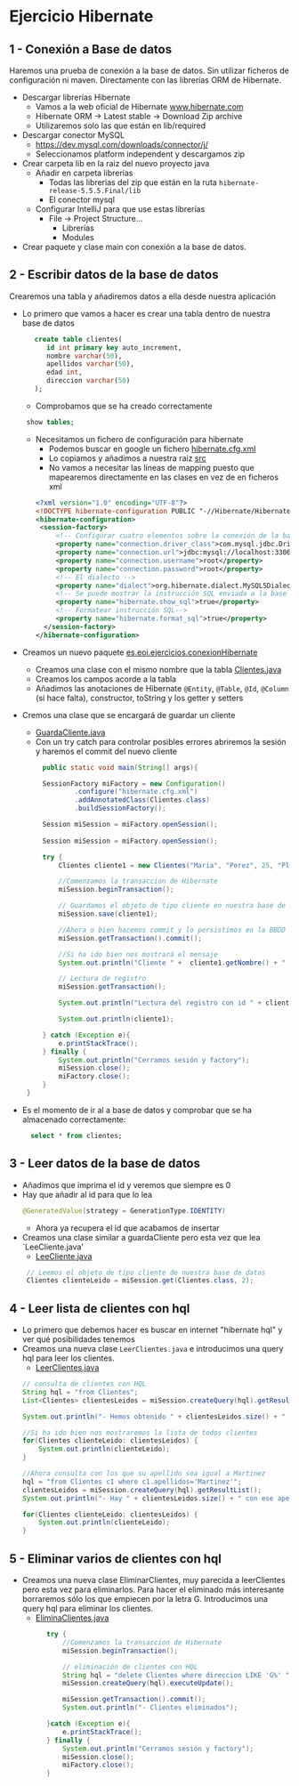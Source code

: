 # Ejercicio Hibernate

## 1 - Conexión a Base de datos
Haremos una prueba de conexión a la base de datos. Sin utilizar ficheros de configuración ni maven. Directamente con las librerías ORM de Hibernate.

 - Descargar librerías Hibernate
   - Vamos a la web oficial de Hibernate www.hibernate.com
   - Hibernate ORM -> Latest stable -> Download Zip archive
   - Utilizaremos solo las que están en lib/required
 - Descargar conector MySQL
   - https://dev.mysql.com/downloads/connector/j/
   - Seleccionamos platform independent y descargamos zip
 - Crear carpeta lib en la raiz del nuevo proyecto java
   - Añadir en carpeta librerías
     - Todas las librerias del zip que están en la ruta `hibernate-release-5.5.5.Final/lib`
     - El conector mysql
   - Configurar IntelliJ para que use estas librerías
     - File -> Project Structure...
       - Librerías
       - Modules
 - Crear paquete y clase main con conexión a la base de datos.


## 2 - Escribir datos de la base de datos
Crearemos una tabla y añadiremos datos a ella desde nuestra aplicación

 - Lo primero que vamos a hacer es crear una tabla dentro de nuestra base de datos

   ```sql
      create table clientes(
         id int primary key auto_increment,
         nombre varchar(50),
         apellidos varchar(50),
         edad int,
         direccion varchar(50)
      );
   ```

   - Comprobamos que se ha creado correctamente

    ```sql
     show tables;
    ```
   - Necesitamos un fichero de configuración para hibernate
     - Podemos buscar en google un fichero [hibernate.cfg.xml](http://www.cursohibernate.es/doku.php?id=unidades:02_hibernate:03_configurando)
     - Lo copiamos y añadimos a nuestra raiz [src](/src)
     - No vamos a necesitar las líneas de mapping puesto que mapearemos directamente en las clases en vez de en ficheros xml
     ```xml
     <?xml version="1.0" encoding="UTF-8"?>
     <!DOCTYPE hibernate-configuration PUBLIC "-//Hibernate/Hibernate Configuration DTD 3.0//EN" "http://www.hibernate.org/dtd/hibernate-configuration-3.0.dtd">
     <hibernate-configuration>
      <session-factory>
          <!-- Configurar cuatro elementos sobre la conexión de la base de datos: driverClass url nombre de usuario contraseña -->
          <property name="connection.driver_class">com.mysql.jdbc.Driver</property>
          <property name="connection.url">jdbc:mysql://localhost:3306/pruebas_hibernate?useSSL=false</property>
          <property name="connection.username">root</property>
          <property name="connection.password">root</property>
          <!-- El dialecto -->
          <property name="dialect">org.hibernate.dialect.MySQL5Dialect</property>
          <!-- Se puede mostrar la instrucción SQL enviada a la base de datos -->
          <property name="hibernate.show_sql">true</property>
          <!-- Formatear instrucción SQL-->
          <property name="hibernate.format_sql">true</property>
       </session-factory>
     </hibernate-configuration>
     ```

 - Creamos un nuevo paquete [es.eoi.ejercicios.conexionHibernate](src/es/eoi/ejercicios/conexionHibernate)
   - Creamos una clase con el mismo nombre que la tabla [Clientes.java](src/es/eoi/ejercicios/conexionHibernate/Clientes.java)
   - Creamos los campos acorde a la tabla
   - Añadimos las anotaciones de Hibernate `@Entity`, `@Table`, `@Id`, `@Column` (si hace falta), constructor, toString y los getter y setters
 - Cremos una clase que se encargará de guardar un cliente 
   - [GuardaCliente.java](src/es/eoi/ejercicios/conexionHibernate/GuardaCliente.java)
   - Con un try catch para controlar posibles errores abriremos la sesión y haremos el commit del nuevo cliente
   ```java
        public static void main(String[] args){

        SessionFactory miFactory = new Configuration()
                .configure("hibernate.cfg.xml")
                .addAnnotatedClass(Clientes.class)
                .buildSessionFactory();

        Session miSession = miFactory.openSession();
    
        Session miSession = miFactory.openSession();

        try {
            Clientes cliente1 = new Clientes("Maria", "Perez", 25, "Plaza Mayor");

            //Comenzamos la transaccion de Hibernate
            miSession.beginTransaction();

            // Guardamos el objeto de tipo cliente en nuestra base de datos
            miSession.save(cliente1);

            //Ahora o bien hacemos commit y lo persistimos en la BBDD o rollback y aquí no ha pasado nada :)
            miSession.getTransaction().commit();

            //Si ha ido bien nos mostrará el mensaje
            System.out.println("Cliente " +  cliente1.getNombre() + " almacenado en base de datos!!");

            // Lectura de registro
            miSession.getTransaction();

            System.out.println("Lectura del registro con id " + cliente1.getId()); //No veremos que es un 0, no lo estamos recuperando

            System.out.println(cliente1);

        } catch (Exception e){
            e.printStackTrace();
        } finally {
            System.out.println("Cerramos sesión y factory");
            miSession.close();
            miFactory.close();
        }
    }
   ```

 - Es el momento de ir al a base de datos y comprobar que se ha almacenado correctamente:

    ```sql
      select * from clientes;
    ```

## 3 - Leer datos de la base de datos

 - Añadimos que imprima el id y veremos que siempre es 0
 - Hay que añadir al id para que lo lea
   ```java
   @GeneratedValue(strategy = GenerationType.IDENTITY)
   ```
   - Ahora ya recupera el id que acabamos de insertar
 - Creamos una clase similar a guardaCliente pero esta vez que lea `LeeCliente.java'
   - [LeeCliente.java](src/es/eoi/ejercicios/conexionHibernate/LeeCliente.java)
   ```java
    // Leemos el objeto de tipo cliente de nuestra base de datos
    Clientes clienteLeido = miSession.get(Clientes.class, 2);
   ```


## 4 - Leer lista de clientes con hql

 - Lo primero que debemos hacer es buscar en internet "hibernate hql" y ver qué posibilidades tenemos
 - Creamos una nueva clase `LeerClientes.java` e introducimos una query hql para leer los clientes.
   - [LeerClientes.java](src/es/eoi/ejercicios/conexionHibernate/LeerClientes.java)
   ```java
   // consulta de clientes con HQL
   String hql = "from Clientes";
   List<Clientes> clientesLeidos = miSession.createQuery(hql).getResultList();

   System.out.println("- Hemos obtenido " + clientesLeidos.size() + " clientes de la base de datos!!");

   //Si ha ido bien nos mostraremos la lista de todos clientes
   for(Clientes clienteLeido: clientesLeidos) {
       System.out.println(clienteLeido);
   }

   //Ahora consulta con los que su apellido sea igual a Martinez
   hql = "from Clientes c1 where c1.apellidos='Martinez'";
   clientesLeidos = miSession.createQuery(hql).getResultList();
   System.out.println("- Hay " + clientesLeidos.size() + " con ese apellido");

   for(Clientes clienteLeido: clientesLeidos) {
       System.out.println(clienteLeido);
   }
   ```


## 5 - Eliminar varios de clientes con hql

- Creamos una nueva clase EliminarClientes, muy parecida a leerClientes pero esta vez para eliminarlos. Para hacer el eliminado más interesante borraremos sólo los que empiecen por la letra G. Introducimos una query hql para eliminar los clientes.
  - [EliminaClientes.java](src/es/eoi/ejercicios/conexionHibernate/EliminarClientes.java)
  ```java
        try {
            //Comenzamos la transaccion de Hibernate
            miSession.beginTransaction();

            // eliminación de clientes con HQL
            String hql = "delete Clientes where direccion LIKE 'G%' ";
            miSession.createQuery(hql).executeUpdate();

            miSession.getTransaction().commit();
            System.out.println("- Clientes eliminados");

        }catch (Exception e){
            e.printStackTrace();
        } finally {
            System.out.println("Cerramos sesión y factory");
            miSession.close();
            miFactory.close();
        }
  ```

